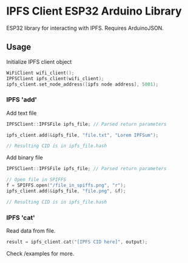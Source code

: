 # IPFS Client ESP32 Arduino Library

ESP32 library for interacting with IPFS.
Requires ArduinoJSON.

## Usage

Initialize IPFS client object
```c++
WiFiClient wifi_client();
IPFSClient ipfs_client(wifi_client);
ipfs_client.set_node_address([ipfs node address], 5001);
```

### IPFS 'add'

Add text file

```c++
IPFSClient::IPFSFile ipfs_file; // Parsed return parameters

ipfs_client.add(&ipfs_file, "file.txt", "Lorem IPFSum");

// Resulting CID is in ipfs_file.hash
```

Add binary file
```c++
IPFSClient::IPFSFile ipfs_file; // Parsed return parameters

// Open file in SPIFFS
f = SPIFFS.open("/file_in_spiffs.png", "r");
ipfs_client.add(&ipfs_file, "file.png", &f);

// Resulting CID is in ipfs_file.hash
```

### IPFS 'cat'

Read data from file.

```c++
result = ipfs_client.cat("[IPFS CID here]", output);
```

Check /examples for more.
